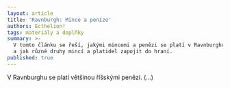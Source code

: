 ```yaml
---
layout: article
title: 'Ravnburgh: Mince a peníze'
authors: Ecthelion²
tags: materiály a doplňky
summary: >-
  V tomto článku se řeší, jakými mincemi a penězi se platí v Ravnburghu a okolí
  a jak různé druhy mincí a platidel zapojit do hraní.
published: true
---
```



V Ravnburghu se platí většinou říšskými penězi. (...)
